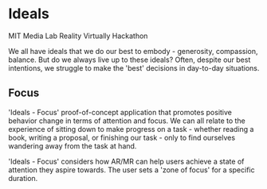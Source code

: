 # Ideals

MIT Media Lab
Reality Virtually Hackathon

We all have ideals that we do our best to embody - generosity, compassion, balance. But do we always live up to these ideals? Often, despite our best intentions, we struggle to make the 'best' decisions in day-to-day situations.

## Focus

'Ideals - Focus' proof-of-concept application that promotes positive behavior change in terms of attention and focus. We can all relate to the experience of sitting down to make progress on a task - whether reading a book, writing a proposal, or finishing our task - only to find ourselves wandering away from the task at hand.

'Ideals - Focus' considers how AR/MR can help users achieve a state of attention they aspire towards. The user sets a 'zone of focus' for a specific duration. 



